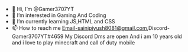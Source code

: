 - 👋 Hi, I’m @Gamer3707YT
- 👀 I’m interested in Gaming And Coding
- 🌱 I’m currently learning JS,HTML and CSS
- 📫 How to reach me Email-sainipiyush8081@gmail.com,Discord-Gamer3707YT#4659 My Discord Dms are open
And i am 10 years old and i love to play minecraft and call of duty mobile

<!---
Gamer3707YT/Gamer3707YT is a ✨ special ✨ repository because its `README.md` (this file) appears on your GitHub profile.
You can click the Preview link to take a look at your changes.
--->
